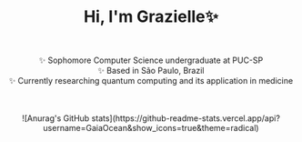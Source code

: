 <div align="center">
    <h1>Hi, I'm Grazielle✨</h1>
    <br>
    <ul style="list-style-type: none; padding-left: 0;">
        <li>✨ Sophomore Computer Science undergraduate at PUC-SP</li>
        <li>✨ Based in São Paulo, Brazil</li>
        <li>✨ Currently researching quantum computing and its application in medicine</li>
    </ul>
    <br><br>
    ![Anurag's GitHub stats](https://github-readme-stats.vercel.app/api?username=GaiaOcean&show_icons=true&theme=radical)
</div>
